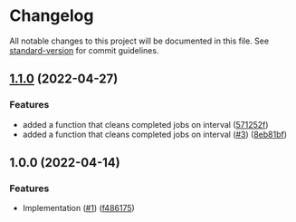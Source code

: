 # Changelog

All notable changes to this project will be documented in this file. See [standard-version](https://github.com/conventional-changelog/standard-version) for commit guidelines.

## [1.1.0](https://github.com/MapColonies/k8s-job-chief/compare/v1.0.0...v1.1.0) (2022-04-27)


### Features

* added a function that cleans completed jobs on interval ([571252f](https://github.com/MapColonies/k8s-job-chief/commit/571252fdc0d7e4217f05f095791f1825a902eea4))
* added a function that cleans completed jobs on interval ([#3](https://github.com/MapColonies/k8s-job-chief/issues/3)) ([8eb81bf](https://github.com/MapColonies/k8s-job-chief/commit/8eb81bfa5ac6cd0741888ee1decca17e5bbfde29))

## 1.0.0 (2022-04-14)


### Features

* Implementation ([#1](https://github.com/MapColonies/k8s-job-chief/issues/1)) ([f486175](https://github.com/MapColonies/k8s-job-chief/commit/f486175dc0d6736955c0268edb59d6773da98306))
